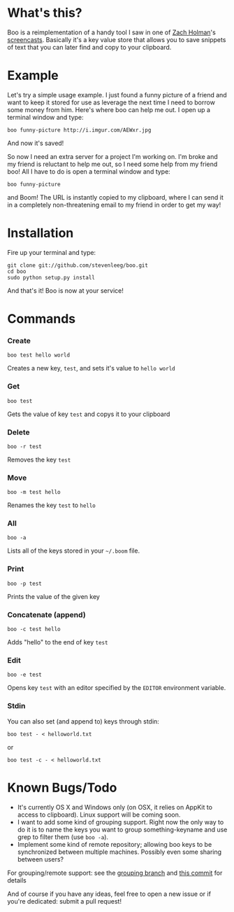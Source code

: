 What's this?
===========
Boo is a reimplementation of a handy tool I saw in one of [Zach Holman](https://github.com/holman)'s [screencasts](http://zachholman.com/screencast/vagranception/). Basically it's a key value store that allows you to save snippets of text that you can later find and copy to your clipboard.

Example
=========
Let's try a simple usage example. I just found a funny picture of a friend and want to keep it stored for use as leverage the next time I need to borrow some money from him. Here's where boo can help me out. I open up a terminal window and type:

    boo funny-picture http://i.imgur.com/AEWxr.jpg

And now it's saved!

So now I need an extra server for a project I'm working on. I'm broke and my friend is reluctant to help me out, so I need some help from my friend boo! All I have to do is open a terminal window and type:

    boo funny-picture

and Boom! The URL is instantly copied to my clipboard, where I can send it in a completely non-threatening email to my friend in order to get my way!

Installation
=============
Fire up your terminal and type:

    git clone git://github.com/stevenleeg/boo.git
    cd boo
    sudo python setup.py install

And that's it! Boo is now at your service!

Commands
=========
### Create
    
    boo test hello world

Creates a new key, `test`, and sets it's value to `hello world`

### Get

    boo test

Gets the value of key `test` and copys it to your clipboard

### Delete

    boo -r test

Removes the key `test`

### Move

    boo -m test hello

Renames the key `test` to `hello`

### All

    boo -a

Lists all of the keys stored in your `~/.boom` file.

### Print

    boo -p test

Prints the value of the given key

### Concatenate (append)

    boo -c test hello

Adds "hello" to the end of key `test`

### Edit

    boo -e test

Opens key `test` with an editor specified by the `EDITOR` environment variable.

### Stdin
You can also set (and append to) keys through stdin:

    boo test - < helloworld.txt
 
or

    boo test -c - < helloworld.txt

Known Bugs/Todo
================
 * It's currently OS X and Windows only (on OSX, it relies on AppKit to access to clipboard). Linux support will be coming soon.
 * I want to add some kind of grouping support. Right now the only way to do it is to name the keys you want to group something-keyname and use grep to filter them (use `boo -a`).
 * Implement some kind of remote repository; allowing boo keys to be synchronized between multiple machines. Possibly even some sharing between users?

For grouping/remote support: see the [grouping branch](https://github.com/stevenleeg/boo/tree/grouping) and [this commit](https://github.com/stevenleeg/boo/commit/2a06da091a09980c0696b80cf02fbc8c1293093d) for details

And of course if you have any ideas, feel free to open a new issue or if you're dedicated: submit a pull request!